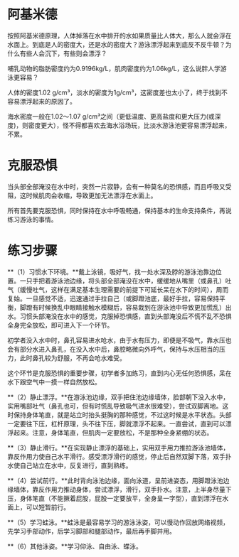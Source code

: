 # 阿基米德

按照阿基米德原理，人体掉落在水中排开的水如果质量比人体大，那么人就会浮在水面上。到底是人的密度大，还是水的密度大？游泳漂浮起来到底反不反牛顿？为什么有些人会沉下，有些则会漂浮？

哺乳动物的脂肪密度约为0.9196kg/L，肌肉密度约为1.06kg/L，这么说胖人学游泳更容易？

人体的密度1.02 g/cm³，淡水的密度为1g/cm³，这密度差也太小了，终于找到不容易漂浮起来的原因了。

海水密度一般在1.02～1.07 g/cm³之间（更低温度、更高盐度和更大压力(或深度)，则密度更大），怪不得都喜欢去海水浴场玩，比淡水游泳池更容易漂浮起来，不累。

# 克服恐惧

当头部全部淹没在水中时，突然一片寂静，会有一种莫名的恐惧感，而且呼吸又受阻，这时候肌肉会收缩，导致更加无法漂浮在水面上。

所有首先要克服恐惧，同时保持在水中呼吸畅通，保持基本的生命支持条件，再说练习游泳的事情。

# 练习步骤

**（1）习惯水下环境。**戴上泳镜，吸好气，找一处水深及脖的游泳池靠边位置。一只手把着游泳池边缘，将头部全部淹没在水中，缓缓地从嘴里（或鼻孔）吐气（缓慢吐气，这样在满足基本生理需要的前提下可延长呆在水下的时间），周而复始。一旦感觉不适，迅速通过手拉自己（或脚蹬池底，最好手拉，容易保持平衡，脚蹬有时候换乱中眼睛接触水模糊后，容易栽到在游泳池中导致更加慌乱）出水。习惯头部淹没在水中的感觉，克服掉恐惧感，直到头部淹没后不慌不乱不恐惧全身完全放松，即可进入下一个环节。

初学者没入水中时，鼻孔容易进水呛水，由于水有压力，即便是不吸气，靠水压也会有部分水进入鼻孔，在没入水中后，鼻腔略微向外呼气，保持与水压相当的压力，此时鼻孔较为舒服，不再会呛水难受。

这个环节是克服恐惧的重要步骤，初学者多加练习，直到内心无任何恐惧感，呆在水下跟空气中一摸一样自然放松。

**（2）静止漂浮。**在游泳池边缘，双手把住池边缘墙体，脸部朝下没入水中，实用嘴部吐气（鼻孔也可，但有时慌乱导致吸气进水很难受），尝试双脚离地。这时保持身体笔直，就是站立时抬头挺胸的那种感觉，不过这时候是水平状态。头部一定要往下压，杠杆原理，头不往下压，脚就漂浮不起来。一直尝试，直到可以漂浮起来。注意，身体笔直，但肌肉一定要放松，不是那种全身紧绷的状态。

**（3）静止滑行。**在实现静止漂浮的基础上，实用双手用力推拉游泳池墙体，靠反作用力使自己水平滑行。感受漂浮滑行的感觉，停止后自然双脚下落，双手扑水使自己站立在水中，反复进行，直到熟练。

**（4）尝试前行。**此时背向泳池边缘，面向泳道，呈前进姿态，用脚蹬泳池边缘墙体，靠反作用力推动身体，尝试漂浮，滑行，双手扑水。注意，上半身尽量下压，身体笔直（不能撅着屁股，屁股一定要放平，全身呈一字型），直到漂浮在水面上，可以短暂前行。

**（5）学习蛙泳。**蛙泳是最容易学习的游泳泳姿，可以慢动作回放网络视频，先学习手部动作，后学习脚部和腿部动作，最后再手脚并用。

**（6）其他泳姿。**学习仰泳、自由泳、蝶泳。